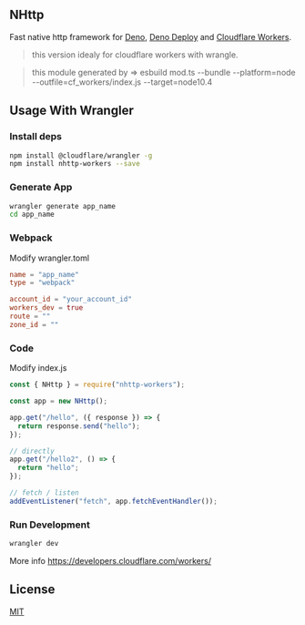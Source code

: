 <!-- // deno-fmt-ignore-file -->

## NHttp

Fast native http framework for [Deno](https://deno.land/),
[Deno Deploy](https://deno.com/deploy) and
[Cloudflare Workers](https://workers.cloudflare.com).

> this version idealy for cloudflare workers with wrangle.

> this module generated by => esbuild mod.ts --bundle --platform=node
> --outfile=cf_workers/index.js --target=node10.4

## Usage With Wrangler

### Install deps

```bash
npm install @cloudflare/wrangler -g
npm install nhttp-workers --save
```

### Generate App

```bash
wrangler generate app_name
cd app_name
```

### Webpack

Modify wrangler.toml

```toml
name = "app_name"
type = "webpack"

account_id = "your_account_id"
workers_dev = true
route = ""
zone_id = ""
```

### Code

Modify index.js

```js
const { NHttp } = require("nhttp-workers");

const app = new NHttp();

app.get("/hello", ({ response }) => {
  return response.send("hello");
});

// directly
app.get("/hello2", () => {
  return "hello";
});

// fetch / listen
addEventListener("fetch", app.fetchEventHandler());
```

### Run Development

```bash
wrangler dev
```

More info https://developers.cloudflare.com/workers/

## License

[MIT](LICENSE)
